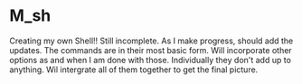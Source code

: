 # M_sh
Creating my own Shell!!
Still incomplete. As I make progress, should add the updates.
The commands are in their most basic form. 
Will incorporate other options as and when I am done with those.
Individually they don't add up to anything.
Wil intergrate all of them together to get the final picture.
